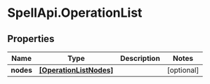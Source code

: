 # SpellApi.OperationList

## Properties
Name | Type | Description | Notes
------------ | ------------- | ------------- | -------------
**nodes** | [**[OperationListNodes]**](OperationListNodes.md) |  | [optional] 
